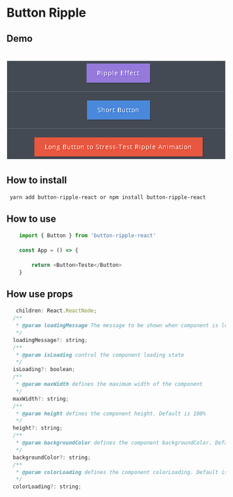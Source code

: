 # Button Ripple

## Demo

<h1 align="center">
  <img src=./demo/Animation.gif />
</h1>

## How to install

```bash
 yarn add button-ripple-react or npm install button-ripple-react
```

## How to use

```js
    import { Button } from 'button-ripple-react'

    const App = () => {

        return <Button>Teste</Button>
    }

```

## How use props

```js
   children: React.ReactNode;
  /**
   * @param loadingMessage The message to be shown when component is loading. Default is 'loading'
   */
  loadingMessage?: string;
  /**
   * @param isLoading control the component loading state
   */
  isLoading?: boolean;
  /**
   * @param maxWidth defines the maximum width of the component
   */
  maxWidth?: string;
  /**
   * @param height defines the component height. Default is 100%
   */
  height?: string;
  /**
   * @param backgroundColor defines the component backgroundColor. Default is '#08090A'
   */
  backgroundColor?: string;
  /**
   * @param colorLoading defines the component colorLoading. Default is #fff
   */
  colorLoading?: string;
```
